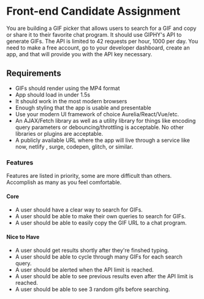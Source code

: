 # Front-end Candidate Assignment
You are building a GIF picker that allows users to search for a GIF and copy or share it
to their favorite chat program. It should use GIPHY's API to generate GIFs. The API is limited to 42 requests per hour, 1000 per day. You need to make a free account, go to your developer dashboard, create an app, and that will provide you with the API key necessary.

## Requirements
- GIFs should render using the MP4 format
- App should load in under 1.5s
- It should work in the most modern browsers
- Enough styling that the app is usable and presentable
- Use your modern UI framework of choice Aurelia/React/Vue/etc.
- An AJAX/Fetch library as well as a utility library for things like encoding query parameters or debouncing/throttling is acceptable. No other libraries or plugins are acceptable.
- A publicly available URL where the app will live through a service like now,  netlify , surge, codepen, glitch, or similar.

### Features
Features are listed in priority, some are more difficult than others. Accomplish as many as you feel comfortable.

#### Core
- A user should have a clear way to search for GIFs.
- A user should be able to make their own queries to search for GIFs.
- A user should be able to easily copy the GIF URL to a chat program.

#### Nice to Have
- A user should get results shortly after they're finshed typing.
- A user should be able to cycle through many GIFs for each search query.
- A user should be alerted when the API limit is reached.
- A user should be able to see previous results even after the API limit is reached.
- A user should be able to see 3 random gifs before searching.
